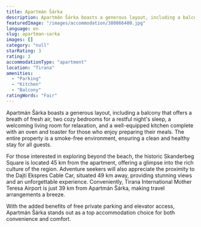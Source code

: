 ```yaml
---
title: Apartmán Šárka
description: Apartmán Šárka boasts a generous layout, including a balcony that offers a breath of fresh air, two cozy bedrooms for a restful night's sleep, a welcoming livin
featuredImage: "/images/accommodation/380866400.jpg"
language: en
slug: apartman-sarka
images: []
category: "null"
starRating: 3
rating: 3
accommodationType: "apartment"
location: "Tirana"
amenities:
  - "Parking"
  - "Kitchen"
  - "Balcony"
ratingWords: "Fair"
---
```


Apartmán Šárka boasts a generous layout, including a balcony that offers a breath of fresh air, two cozy bedrooms for a restful night's sleep, a welcoming living room for relaxation, and a well-equipped kitchen complete with an oven and toaster for those who enjoy preparing their meals. The entire property is a smoke-free environment, ensuring a clean and healthy stay for all guests.

For those interested in exploring beyond the beach, the historic Skanderbeg Square is located 45 km from the apartment, offering a glimpse into the rich culture of the region. Adventure seekers will also appreciate the proximity to the Dajti Ekspres Cable Car, situated 49 km away, providing stunning views and an unforgettable experience. Conveniently, Tirana International Mother Teresa Airport is just 39 km from Apartmán Šárka, making travel arrangements a breeze.

With the added benefits of free private parking and elevator access, Apartmán Šárka stands out as a top accommodation choice for both convenience and comfort.


